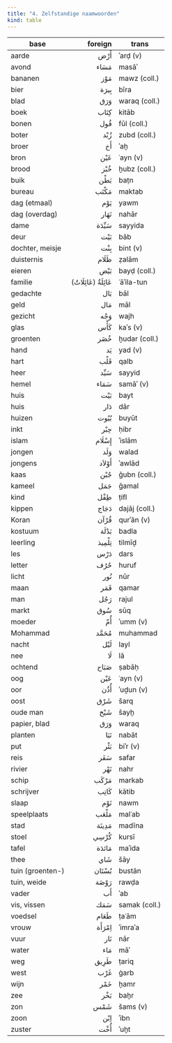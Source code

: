 ```yaml
---
title: "4. Zelfstandige naamwoorden"
kind: table
---
```


base | foreign | trans
---- | ------: | -----
aarde | أَرْض | ʾarḍ (v)
avond | مَسَاء | masāʾ
bananen | مَوْز | mawz (coll.)
bier | بِيرَة | bīra
blad | وَرَق | waraq (coll.)
boek | كِتَاب | kitāb
bonen | فُول | fūl (coll.)
boter | زُبْد | zubd (coll.)
broer | أَخ | ʾaḫ
bron | عَيْن | ʿayn (v)
brood | خُبْز | ḫubz (coll.)
buik | بَطْن | baṭn
bureau | مَكْتَب | maktab
dag (etmaal) | يَوْم | yawm
dag (overdag) | نَهَار | nahār
dame | سَيِّدَة | sayyida
deur | بَيْت | bāb
dochter, meisje | بِنْت | bint (v)
duisternis | ظَلَام | ẓalām
eieren | بَيْض | bayḍ (coll.)
familie | عَائِلَةٌ (عَائِلَاتٌ) | ʿāʾila-tun
gedachte | بَال | bāl
geld | مَال | māl
gezicht | وَجْه | wajh
glas | كَأْس | kaʾs (v)
groenten | خُضَر | ḫudar (coll.)
hand | يَد | yad (v)
hart | قَلْب | qalb
heer | ‫سَيِّد‬ | sayyid
hemel | سَمَاء | samāʾ (v)
huis | بَيْت | bayt
huis | دَار | dār
huizen | بُيُوت | buyūt
inkt | حِبْر | ḥibr
islam | إِسْلَام | ʾislām
jongen | وَلَد | walad
jongens | أَوْلاَد | ʾawlād
kaas | جُبْن | ǧubn  (coll.)
kameel | جَمَل | ǧamal
kind | طِفْل | ṭifl
kippen | دَجَاج | dajāj  (coll.)
Koran | قُرْآن | qurʾān (v)
kostuum | بَدْلَة | badla
leerling | تِلْمِيذ | tilmīḏ
les | دَرْس | dars
letter | حُرُف | huruf
licht | نُور | nūr
maan | قَمَر | qamar
man | رَجُل | rajul
markt | سُوق | sūq
moeder | أُمّ | ʾumm (v)
Mohammad | مُحَمَّد | muhammad
nacht | لَيْل | layl
nee | لَا | lā
ochtend | صَبَاح | ṣabāḥ
oog | عَيْن | ʿayn (v)
oor | أُذُن | ʾuḏun (v)
oost | شَرْق | šarq
oude man | شَيْخ | šayḫ
papier, blad | وَرَق | waraq
planten | نَبَا | nabāt
put | بَئْر | biʾr (v)
reis | سَفَر | safar
rivier | نَهْر | nahr
schip | مَرْكَب | markab
schrijver | كَاتِب | kātib
slaap | نَوْم | nawm
speelplaats | مَلْعَب | malʿab
stad | مَدِينَة | madīna
stoel | كُرْسِي | kursī
tafel | مَائدَة | maʾida
thee | شَاي | šāy
tuin (groenten-) | بُسْتَان | bustān
tuin, weide | رَوْضَة | rawḍa
vader | أَب | ʾab
vis, vissen | سَمَك | samak  (coll.)
voedsel | طَعَام | ṭaʿām
vrouw | اِمْرَأَة | ʾimraʾa
vuur | نَار | nār
water | مَاء | māʾ
weg | طَرِيق | ṭariq
west | غَرْب | ġarb
wijn | خَمْر | ḫamr
zee | بَخْر | baḫr
zon | شَمْس | šams (v)
zoon | اِبْن | ʾibn
zuster | أُخْت | ʾuḫt
